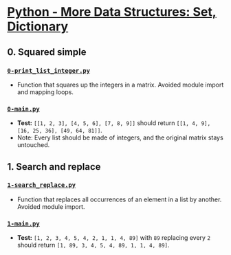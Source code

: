 # [Python - More Data Structures: Set, Dictionary](https://intranet.hbtn.io/projects/2121)

## 0. Squared simple
### [`0-print_list_integer.py`](0-print_list_integer.py)
* Function that squares up the integers in a matrix. Avoided module import and mapping loops.
### [`0-main.py`](0-main.py)
* **Test:** `[[1, 2, 3], [4, 5, 6], [7, 8, 9]]` should return `[[1, 4, 9], [16, 25, 36], [49, 64, 81]]`.
* Note: Every list should be made of integers, and the original matrix stays untouched.

## 1. Search and replace
### [`1-search_replace.py`](1-search_replace.py)
* Function that replaces all occurrences of an element in a list by another. Avoided module import.
### [`1-main.py`](1-main.py)
* **Test:** `[1, 2, 3, 4, 5, 4, 2, 1, 1, 4, 89]` with `89` replacing every `2` should return `[1, 89, 3, 4, 5, 4, 89, 1, 1, 4, 89]`.
